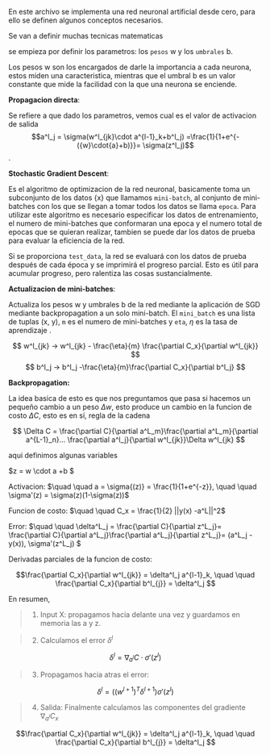 
En este archivo se implementa una red neuronal artificial desde cero, para ello se definen algunos conceptos necesarios. 

Se van a definir muchas tecnicas matematicas 


se empieza por definir los parametros: los `pesos` w y los `umbrales` b. 

Los pesos w son los encargados de darle la importancia a cada neurona, estos miden una caracteristica, mientras que el umbral b es un valor constante que mide la facilidad con la que una neurona se enciende.

**Propagacion directa**: 

Se refiere a que dado los parametros, vemos cual es el valor de activacion de salida 
 $$a^l_j = \sigma(w^l_{jk}\cdot a^{l-1}_k+b^l_j)  =\frac{1}{1+e^{-({w}\cdot{a}+b)}}= \sigma(z^l_j)$$.

**Stochastic Gradient Descent**: 

Es el algoritmo de optimizacion de la red neuronal, basicamente toma un subconjunto de los datos {x} que llamamos `mini-batch`, al conjunto de mini-batches con los que se llegan a tomar todos los datos se llama `epoca`.
Para utilizar este algoritmo es necesario especificar los datos de entrenamiento, el numero de mini-batches que conformaran una epoca y el numero total de epocas que se quieran realizar, tambien se puede dar los datos de prueba para evaluar la eficiencia de la red.

Si se proporciona ``test_data``, la red se evaluará con los datos de prueba después de cada época y se imprimirá el progreso parcial. Esto es útil para acumular progreso, pero ralentiza las cosas sustancialmente.

**Actualizacion de mini-batches**: 

Actualiza los pesos w y umbrales b de la red mediante la aplicación de SGD mediante backpropagation a un solo mini-batch. El `mini_batch` es una lista de tuplas (x, y), `m` es el numero de mini-batches y `eta`, $\eta$ es la tasa de aprendizaje .

$$ w^l_{jk} → w^l_{jk} - \frac{\eta}{m} \frac{\partial C_x}{\partial w^l_{jk}} $$
$$ b^l_j → b^l_j -\frac{\eta}{m}\frac{\partial C_x}{\partial b^l_j} $$


**Backpropagation:**

La idea basica de esto es que nos preguntamos que pasa si hacemos un pequeño cambio a un peso $\Delta w$, esto produce un cambio en la funcion de costo $\Delta C$, esto es en sí, regla de la cadena


$$ \Delta C = \frac{\partial C}{\partial a^L_m}\frac{\partial a^L_m}{\partial a^{L-1}_n}... \frac{\partial a^l_j}{\partial w^l_{jk}}\Delta w^l_{jk} $$

aqui definimos algunas variables 

$z = w \cdot a +b $ 

Activacion:  $\quad \quad a = \sigma{(z)} = \frac{1}{1+e^{-z}}, \quad \quad \sigma'(z) = \sigma(z)(1-\sigma(z))$

Funcion de costo: $\quad \quad C_x = \frac{1}{2} ||y(x) -a^L||^2$

Error: $\quad \quad \delta^L_j = \frac{\partial C}{\partial z^L_j}= \frac{\partial C}{\partial a^L_j}\frac{\partial a^L_j}{\partial z^L_j}= (a^L_j -y(x))\, \sigma'(z^L_j) $

Derivadas parciales de la funcion de costo:

$$\frac{\partial C_x}{\partial w^l_{jk}} = \delta^l_j a^{l-1}_k,  \quad \quad \frac{\partial C_x}{\partial b^l_{j}} = \delta^l_j $$


En resumen, 


> 1. Input X: propagamos hacia delante una vez y guardamos en memoria las a y z.


> 2. Calculamos el error $\delta^l$ 

$$ \delta^l = \nabla_{a^l}C\cdot\sigma'(z^l) $$



> 3. Propagamos hacia atras el error: 

$$ \delta^l = ((w^{l+1} )^T\delta^{l+1}) \sigma'(z^l)$$



> 4. Salida: Finalmente calculamos las componentes del gradiente $∇_{a^l}C_x$

$$\frac{\partial C_x}{\partial w^l_{jk}} = \delta^l_j a^{l-1}_k,  \quad \quad \frac{\partial C_x}{\partial b^l_{j}} = \delta^l_j $$











